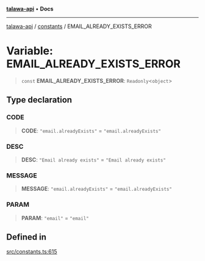 [**talawa-api**](../../README.md) • **Docs**

***

[talawa-api](../../modules.md) / [constants](../README.md) / EMAIL\_ALREADY\_EXISTS\_ERROR

# Variable: EMAIL\_ALREADY\_EXISTS\_ERROR

> `const` **EMAIL\_ALREADY\_EXISTS\_ERROR**: `Readonly`\<`object`\>

## Type declaration

### CODE

> **CODE**: `"email.alreadyExists"` = `"email.alreadyExists"`

### DESC

> **DESC**: `"Email already exists"` = `"Email already exists"`

### MESSAGE

> **MESSAGE**: `"email.alreadyExists"` = `"email.alreadyExists"`

### PARAM

> **PARAM**: `"email"` = `"email"`

## Defined in

[src/constants.ts:615](https://github.com/PalisadoesFoundation/talawa-api/blob/fe65d855b3d1e3e4af621340e7e8bfa0325634c1/src/constants.ts#L615)
